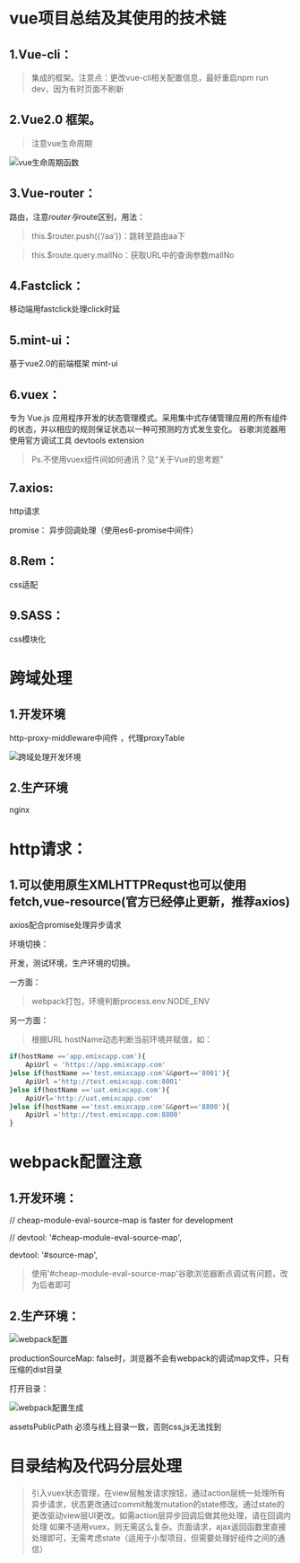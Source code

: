 # vue项目总结及其使用的技术链
## 1.Vue-cli：
> 集成的框架。注意点：更改vue-cli相关配置信息，最好重启npm run dev，因为有时页面不刷新

## 2.Vue2.0 框架。
> 注意vue生命周期

![vue生命周期函数](../img/vue-hook-fn.png)

## 3.Vue-router：
路由，注意$router与$route区别，用法：

> this.$router.push({‘/aa’})：跳转至路由aa下

> this.$route.query.mallNo：获取URL中的查询参数mallNo

## 4.Fastclick：
移动端用fastclick处理click时延

## 5.mint-ui：
基于vue2.0的前端框架 mint-ui

## 6.vuex：
专为 Vue.js 应用程序开发的状态管理模式。采用集中式存储管理应用的所有组件的状态，并以相应的规则保证状态以一种可预测的方式发生变化。
谷歌浏览器用使用官方调试工具 devtools extension

> Ps.不使用vuex组件间如何通讯？见“关于Vue的思考题”

## 7.axios:
http请求

promise： 异步回调处理（使用es6-promise中间件）

## 8.Rem：
css适配

## 9.SASS：
css模块化


# 跨域处理
## 1.开发环境
http-proxy-middleware中间件 ，代理proxyTable

![跨域处理开发环境](../img/vue-proxyTable.png)


## 2.生产环境
nginx

# http请求：
## 1.可以使用原生XMLHTTPRequst也可以使用fetch,vue-resource(官方已经停止更新，推荐axios)
axios配合promise处理异步请求

环境切换：

开发，测试环境，生产环境的切换。

一方面：

>webpack打包，环境判断process.env.NODE_ENV

另一方面：

>根据URL hostName动态判断当前环境并赋值，如：
```js
if(hostName =='app.emixcapp.com'){
    ApiUrl = 'https://app.emixcapp.com'
}else if(hostName =='test.emixcapp.com'&&port=='8001'){
    ApiUrl ='http://test.emixcapp.com:8001'
}else if(hostName =='uat.emixcapp.com'){
    ApiUrl='http://uat.emixcapp.com'
}else if(hostName =='test.emixcapp.com'&&port=='8800'){
    ApiUrl ='http://test.emixcapp.com:8800'
}
```


# webpack配置注意
## 1.开发环境：

// cheap-module-eval-source-map is faster for development

// devtool: '#cheap-module-eval-source-map',

devtool: '#source-map',

>使用'#cheap-module-eval-source-map'谷歌浏览器断点调试有问题，改为后者即可

## 2.生产环境：
![webpack配置](../img/webpack-pro.png)

productionSourceMap: false时，浏览器不会有webpack的调试map文件，只有压缩的dist目录

打开目录：

![webpack配置生成](../img/webpack-dist.png)

assetsPublicPath 必须与线上目录一致，否则css,js无法找到

# 目录结构及代码分层处理
>引入vuex状态管理，在view层触发请求按钮，通过action层统一处理所有异步请求，状态更改通过commit触发mutation的state修改。通过state的更改驱动view层UI更改。如需action层异步回调后做其他处理，请在回调内处理
如果不适用vuex，则无需这么复杂。页面请求，ajax返回函数里直接处理即可，无需考虑state（适用于小型项目，但需要处理好组件之间的通信）




















